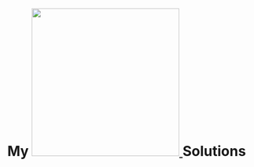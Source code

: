 <h1 align="center"> My <a href="https://auth.geeksforgeeks.org/user/yashitanamdeo/profile"><img src="https://user-images.githubusercontent.com/49322948/150188390-f665bf99-b9f5-45c6-a200-b3faba9e2aa7.png" width="300"></img> </a> Solutions </h1>
